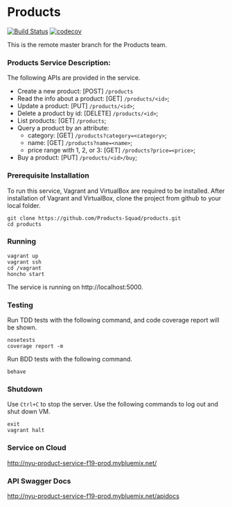 # Products

[![Build Status](https://travis-ci.org/Products-Squad/products.svg?branch=master)](https://travis-ci.org/Products-Squad/products)
[![codecov](https://codecov.io/gh/Products-Squad/products/branch/master/graph/badge.svg)](https://codecov.io/gh/Products-Squad/products)

This is the remote master branch for the Products team.

### Products Service Description:

The following APIs are provided in the service.

- Create a new product: [POST] `/products`
- Read the info about a product: [GET] `/products/<id>`;
- Update a product: [PUT] `/products/<id>`;
- Delete a product by id: [DELETE] `/products/<id>`;
- List products: [GET] `/products`;
- Query a product by an attribute:
  - category: [GET] `/products?category=<category>`;
  - name: [GET] `/products?name=<name>`;
  - price range with 1, 2, or 3: [GET] `/products?price=<price>`;
- Buy a product: [PUT] `/products/<id>/buy`;

### Prerequisite Installation

To run this service, Vagrant and VirtualBox are required to be installed. After installation of Vagrant and VirtualBox, clone the project from github to your local folder.

```
git clone https://github.com/Products-Squad/products.git
cd products
```

### Running

```
vagrant up
vagrant ssh
cd /vagrant
honcho start
```

The service is running on http://localhost:5000.

### Testing

Run TDD tests with the following command, and code coverage report will be shown.

```
nosetests
coverage report -m
```

Run BDD tests with the following command.

```
behave
```

### Shutdown

Use `Ctrl+C` to stop the server.
Use the following commands to log out and shut down VM.

```
exit
vagrant halt
```

### Service on Cloud

http://nyu-product-service-f19-prod.mybluemix.net/

### API Swagger Docs

http://nyu-product-service-f19-prod.mybluemix.net/apidocs
